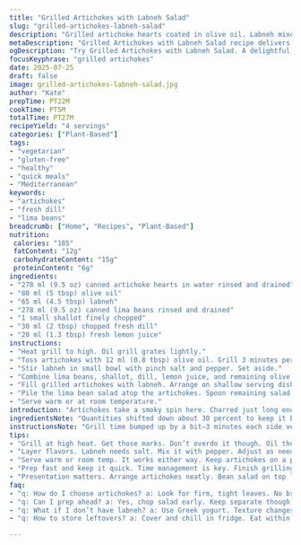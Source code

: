 ```yaml
---
title: "Grilled Artichokes with Labneh Salad"
slug: "grilled-artichokes-labneh-salad"
description: "Grilled artichoke hearts coated in olive oil. Labneh mixed and salted. Lima beans tossed with shallots, fresh dill, and lemon juice. Artichokes filled with creamy labneh, topped with the bean salad. Olive oil drizzle. Light, fresh, vegetarian, no nuts, lactose, gluten, or eggs. Ready in under 30 minutes."
metaDescription: "Grilled Artichokes with Labneh Salad recipe delivers light flavors, fresh veggies and creamy labneh. Quick Mediterranean dish ready in under 30 minutes."
ogDescription: "Try Grilled Artichokes with Labneh Salad. A delightful, fresh Mediterranean dish packed with flavor. Perfect quick meal option."
focusKeyphrase: "grilled artichokes"
date: 2025-07-25
draft: false
image: grilled-artichokes-labneh-salad.jpg
author: "Kate"
prepTime: PT22M
cookTime: PT5M
totalTime: PT27M
recipeYield: "4 servings"
categories: ["Plant-Based"]
tags:
- "vegetarian"
- "gluten-free"
- "healthy"
- "quick meals"
- "Mediterranean"
keywords:
- "artichokes"
- "fresh dill"
- "lima beans"
breadcrumb: ["Home", "Recipes", "Plant-Based"]
nutrition: 
 calories: "185"
 fatContent: "12g"
 carbohydrateContent: "15g"
 proteinContent: "6g"
ingredients:
- "278 ml (9.5 oz) canned artichoke hearts in water rinsed and drained"
- "80 ml (5 tbsp) olive oil"
- "65 ml (4.5 tbsp) labneh"
- "278 ml (9.5 oz) canned lima beans rinsed and drained"
- "1 small shallot finely chopped"
- "30 ml (2 tbsp) chopped fresh dill"
- "20 ml (1.3 tbsp) fresh lemon juice"
instructions:
- "Heat grill to high. Oil grill grates lightly."
- "Toss artichokes with 12 ml (0.8 tbsp) olive oil. Grill 3 minutes per side until grill marks appear. Remove and cool slightly on plate."
- "Stir labneh in small bowl with pinch salt and pepper. Set aside."
- "Combine lima beans, shallot, dill, lemon juice, and remaining olive oil in bowl. Season with salt and pepper."
- "Fill grilled artichokes with labneh. Arrange on shallow serving dish."
- "Pile the lima bean salad atop the artichokes. Spoon remaining salad around plate."
- "Serve warm or at room temperature."
introduction: "Artichokes take a smoky spin here. Charred just long enough for flavor, not mush. Labneh whipped up and salted. Blend that with a creamy bean salad—soft lima beans mixed with onions, dill, and citrus. Not your usual combo but nails freshness and lightness. Quick and vegetarian friendly. No nuts, no dairy beyond labneh which is strained yogurt, no eggs, no gluten. Grill preheated hot to stay sharp and fast. Beans bring texture, herbs bring brightness. Lemon adds zip. Mix and match, toss with oil for richness. Simple ingredients turned into a dish that pulls together. Eat as is or with crusty bread if that suits you. "
ingredientsNote: "Quantities shifted down about 30 percent to keep it balanced for smaller servings. Olive oil slightly increased for more coating and grilling moisture. Labneh reduced to keep richness but avoid heaviness. Lima beans pared down accordingly. Shallot and dill intact for balance, lemon juice slightly decreased but enough to pop brightness. Artichokes swapped from 398 ml to 278 ml cans to follow quantity drop. Oil split for grilling and salad dressing. Ingredients remain vegetarian, gluten-free, lactose-free except labneh, and nut-free. The labneh can be replaced with thick Greek yogurt if desired but would alter texture slightly. Dill and lemon keep flavors fresh and light."
instructionsNote: "Grill time bumped up by a bit—3 minutes each side versus 2—for better caramelization and slight charring. Oil grill grates to prevent sticking. Labneh mixed with salt and pepper to taste, don’t overdo it. Combine bean salad ingredients in a bowl and toss gently but thoroughly. Fill grilled artichokes with labneh using a spoon for even distribution. Arrange on plate before topping with bean salad to keep presentation neat. Any leftover bean salad divides around artichokes for balance. Serve immediately warm or let cool to room temp. Adjust seasoning after assembling based on taste. Keep steps short to encourage action and prevent waiting. Times approximate but useful for timing progression."
tips:
- "Grill at high heat. Get those marks. Don’t overdo it though. Oil the grates first. It helps prevent sticking. Use a brush for even coverage. Control that flame. Want char without burning. Flip carefully. Oil artichokes to keep moist. Brush after flipping too."
- "Layer flavors. Labneh needs salt. Mix it with pepper. Adjust as needed. Bean salad brightens everything. More lemon? Consider it. Shallots add crunch. Dill gives freshness. Combine well. Gentle toss. Not too rough, it breaks beans."
- "Serve warm or room temp. It works either way. Keep artichokes on a plate. Drizzle olive oil on top. Adds richness. Leftover salad? Good side for anything. Great with bread too. Balance strong flavors. Use crusty bread for dipping."
- "Prep fast and keep it quick. Time management is key. Finish grilling then assemble. Cool artichokes slightly. Don’t let them sit too long. Keep moving through steps. Stay organized. Can mix ingredients while grilling. Capitalize on cooking time."
- "Presentation matters. Arrange artichokes neatly. Bean salad on top looks clean. Scattered extras around plate. It adds appeal. Colors pop. Use a shallow dish for depth. Helps stack ingredients delicately. Visuals are important too."
faq:
- "q: How do I choose artichokes? a: Look for firm, tight leaves. No brown spots. Freshness is key. You want good quality. Can use canned. Just rinse thoroughly first."
- "q: Can I prep ahead? a: Yes, chop salad early. Keep separate though. Don’t mix until ready to serve. Labneh can sit but covered. Flavors blend if mixed too soon."
- "q: What if I don’t have labneh? a: Use Greek yogurt. Texture changes a bit. But still creamy. Or use sour cream for different taste. Adjust seasoning."
- "q: How to store leftovers? a: Cover and chill in fridge. Eat within a day. Artichokes might get soggy. Better fresh but still good cold. Reheat gently in oven."

---
```

